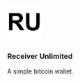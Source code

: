<img src="https://github.com/cmgustavo/ru/blob/master/resources/icon.png" alt="RU" width="79">

### Receiver Unlimited

A simple bitcoin wallet.
